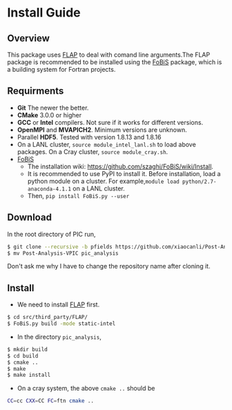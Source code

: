 # Install Guide

## Overview
This package uses [FLAP](https://github.com/szaghi/FLAP) to deal with comand line arguments.The FLAP package is recommended to be installed using the [FoBiS](https://github.com/szaghi/FoBiS) package, which is a building system for Fortran projects.

## Requirments
- **Git** The newer the better.
- **CMake** 3.0.0 or higher
- **GCC** or **Intel** compilers. Not sure if it works for different versions.
- **OpenMPI** and **MVAPICH2**. Minimum versions are unknown.
- Parallel **HDF5**. Tested with version 1.8.13 and 1.8.16
- On a LANL cluster, `source module_intel_lanl.sh` to load above packages. On a Cray cluster, `source module_cray.sh`.
- [FoBiS](https://github.com/szaghi/FoBiS)
  - The installation wiki: https://github.com/szaghi/FoBiS/wiki/Install.
  - It is recommended to use PyPI to install it. Before installation, load a python module on a cluster.
  For example,`module load python/2.7-anaconda-4.1.1` on a LANL cluster.
  - Then, `pip install FoBiS.py --user`

## Download
In the root directory of PIC run,
```sh
$ git clone --recursive -b pfields https://github.com/xiaocanli/Post-Analysis-VPIC
$ mv Post-Analysis-VPIC pic_analysis
```
Don't ask me why I have to change the repository name after cloning it.

## Install
- We need to install [FLAP](https://github.com/szaghi/FLAP) first.
```sh
$ cd src/third_party/FLAP/
$ FoBiS.py build -mode static-intel
```
- In the directory `pic_analysis`,
```sh
$ mkdir build
$ cd build
$ cmake ..
$ make
$ make install
```
- On a cray system, the above `cmake ..` should be
```sh
CC=cc CXX=CC FC=ftn cmake ..
```

